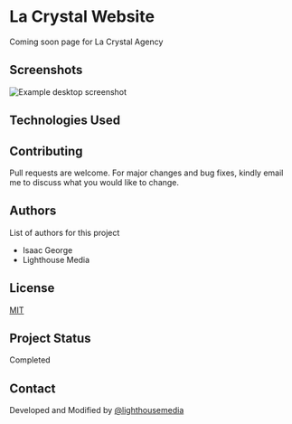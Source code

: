 # La Crystal Website
Coming soon page for La Crystal Agency

## Screenshots
![Example desktop screenshot](.images/desktop-view.png)

## Technologies Used


## Contributing
Pull requests are welcome. For major changes and bug fixes, kindly email me to discuss what you would like to change.

## Authors
List of authors for this project
* Isaac George
* Lighthouse Media

## License
[MIT](https://choosealicense.com/licenses/mit/)

## Project Status
Completed

## Contact
Developed and Modified by [@lighthousemedia](https://lighthousemedia.netlify.com)
